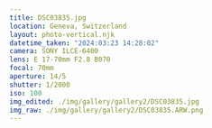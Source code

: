 ```yaml
---
title: DSC03835.jpg
location: Geneva, Switzerland
layout: photo-vertical.njk
datetime_taken: "2024:03:23 14:28:02"
camera: SONY ILCE-6400
lens: E 17-70mm F2.8 B070
focal: 70mm
aperture: 14/5
shutter: 1/2000
iso: 100
img_edited: ./img/gallery/gallery2/DSC03835.jpg
img_raw: ./img/gallery/gallery2/DSC03835.ARW.png
---
```

